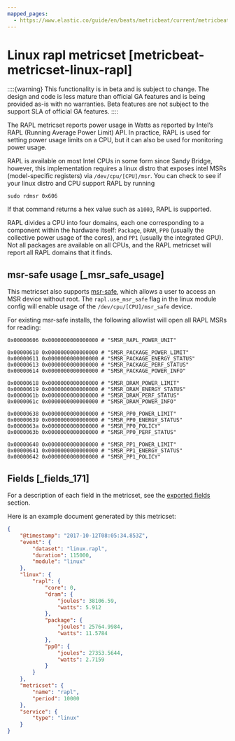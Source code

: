 ```yaml
---
mapped_pages:
  - https://www.elastic.co/guide/en/beats/metricbeat/current/metricbeat-metricset-linux-rapl.html
---
```


# Linux rapl metricset [metricbeat-metricset-linux-rapl]

::::{warning}
This functionality is in beta and is subject to change. The design and code is less mature than official GA features and is being provided as-is with no warranties. Beta features are not subject to the support SLA of official GA features.
::::


The RAPL metricset reports power usage in Watts as reported by Intel’s RAPL (Running Average Power Limit) API. In practice, RAPL is used for setting power usage limits on a CPU, but it can also be used for monitoring power usage.

RAPL is available on most Intel CPUs in some form since Sandy Bridge, however, this implementation requires a linux distro that exposes intel MSRs (model-specific registers) via `/dev/cpu/[CPU]/msr`. You can check to see if your linux distro and CPU support RAPL by running

```
sudo rdmsr 0x606
```

If that command returns a hex value such as `a1003`, RAPL is supported.

RAPL divides a CPU into four domains, each one corresponding to a component within the hardware itself: `Package`, `DRAM`, `PP0` (usually the collective power usage of the cores), and `PP1` (usually the integrated GPU). Not all packages are available on all CPUs, and the RAPL metricset will report all RAPL domains that it finds.


## msr-safe usage [_msr_safe_usage]

This metricset also supports [msr-safe](https://github.com/LLNL/msr-safe), which allows a user to access an MSR device without root. The `rapl.use_msr_safe` flag in the linux module config will enable usage of the `/dev/cpu/[CPU]/msr_safe` device.

For existing msr-safe installs, the following allowlist will open all RAPL MSRs for reading:

```
0x00000606 0x0000000000000000 # "SMSR_RAPL_POWER_UNIT"

0x00000610 0x0000000000000000 # "SMSR_PACKAGE_POWER_LIMIT"
0x00000611 0x0000000000000000 # "SMSR_PACKAGE_ENERGY_STATUS"
0x00000613 0x0000000000000000 # "SMSR_PACKAGE_PERF_STATUS"
0x00000614 0x0000000000000000 # "SMSR_PACKAGE_POWER_INFO"

0x00000618 0x0000000000000000 # "SMSR_DRAM_POWER_LIMIT"
0x00000619 0x0000000000000000 # "SMSR_DRAM_ENERGY_STATUS"
0x0000061b 0x0000000000000000 # "SMSR_DRAM_PERF_STATUS"
0x0000061c 0x0000000000000000 # "SMSR_DRAM_POWER_INFO"

0x00000638 0x0000000000000000 # "SMSR_PP0_POWER_LIMIT"
0x00000639 0x0000000000000000 # "SMSR_PP0_ENERGY_STATUS"
0x0000063a 0x0000000000000000 # "SMSR_PP0_POLICY"
0x0000063b 0x0000000000000000 # "SMSR_PP0_PERF_STATUS"

0x00000640 0x0000000000000000 # "SMSR_PP1_POWER_LIMIT"
0x00000641 0x0000000000000000 # "SMSR_PP1_ENERGY_STATUS"
0x00000642 0x0000000000000000 # "SMSR_PP1_POLICY"
```

## Fields [_fields_171]

For a description of each field in the metricset, see the [exported fields](/reference/metricbeat/exported-fields-linux.md) section.

Here is an example document generated by this metricset:

```json
{
    "@timestamp": "2017-10-12T08:05:34.853Z",
    "event": {
        "dataset": "linux.rapl",
        "duration": 115000,
        "module": "linux"
    },
    "linux": {
        "rapl": {
            "core": 0,
            "dram": {
                "joules": 38106.59,
                "watts": 5.912
            },
            "package": {
                "joules": 25764.9984,
                "watts": 11.5784
            },
            "pp0": {
                "joules": 27353.5644,
                "watts": 2.7159
            }
        }
    },
    "metricset": {
        "name": "rapl",
        "period": 10000
    },
    "service": {
        "type": "linux"
    }
}
```


